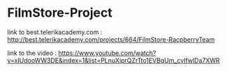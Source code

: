 # FilmStore-Project
 
 link to best.telerikacademy.com : http://best.telerikacademy.com/projects/664/FilmStore-RacpberryTeam 
 
 link to the video : https://www.youtube.com/watch?v=xIUdooWW3DE&index=1&list=PLnuXiprQZrTto1EVBqUm_cvIfwlDa7XWR
